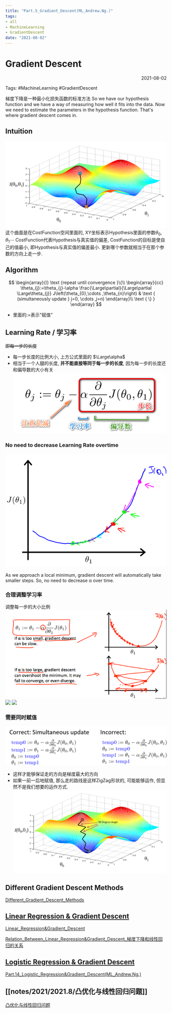 ```yaml
---
title: "Part.5_Gradient_Descent(ML_Andrew.Ng.)"
tags:
- all
- MachineLearning
- GradientDescent
date: "2021-08-02"
---
```

# Gradient Descent

<div align="right"> 2021-08-02</div>

Tags: #MachineLearning #GradientDescent 

梯度下降是一种最小化损失函数的标准方法
So we have our hypothesis function and we have a way of measuring how well it fits into the data. Now we need to estimate the parameters in the hypothesis function. That's where gradient descent comes in.

## Intuition
![](notes/2021/2021.7/assets/img_2022-10-15-8.png)
这个曲面是在CostFunction空间里面的, XY坐标表示Hypothesis里面的参数$\theta_0,\theta_1 \cdots$
CostFunction代表Hypothesis与真实值的偏差, CostFunction的目标是使自己的值最小, 即Hypothesis与真实值的偏差最小.
更新哪个参数就相当于在那个参数的方向上走一步.

## Algorithm
$$
\begin{array}{l}
\text {repeat until convergence }\{\\
\begin{array}{cc}
\theta_{j}:=\theta_{j}-\alpha \frac{\Large\partial}{\Large\partial \Large\theta_{j}}   J\left(\theta_{0},\cdots ,\theta_{n}\right) & \text { (simultaneously update } 
j=0, \cdots ,j=n)
\end{array}\\
\text { \} }
\end{array}
$$
- 里面的$:=$表示"赋值"

## Learning Rate / 学习率
~~即每一步的长度~~
- 每一步长度的比例大小, 上方公式里面的  $\Large\alpha$
- 相当于一个人腿的长度, **并不能直接等同于每一步的长度**, 因为每一步的长度还和偏导数的大小有关
	![|500](notes/2021/2021.7/assets/img_2022-10-15-9.png)
### No need to decrease Learning Rate overtime
![|300](notes/2021/2021.7/assets/img_2022-10-15-10.png)

As we approach a local minimum, gradient descent will automatically take smaller steps. So, no need to decrease α over time.

### 合理调整学习率
调整每一步的大小比例
![](notes/2021/2021.7/assets/img_2022-10-15-11.png)
![](notes/2021/2021.7/assets/img_2022-10-15-2.gif)
![](notes/2021/2021.7/assets/img_2022-10-15-3.gif)
### 需要同时赋值
![](notes/2021/2021.7/assets/img_2022-10-15-12.png)
- 这样才能够保证走的方向是梯度最大的方向
- 如果一前一后地赋值, 那么走的路线是这样ZigZag形状的, 可能能够运作, 但显然不是我们想要的运作方式.
	![](notes/2021/2021.7/assets/img_2022-10-15-13.png)
	
	
## Different Gradient Descent Methods
[Different_Gradient_Descent_Methods](notes/2021/2021.8/Different_Gradient_Descent_Methods.md)


## [Linear Regression & Gradient Descent](notes/2021/2021.8/Linear_Regression&Gradient_Descent.md)
[Linear_Regression&Gradient_Descent](notes/2021/2021.8/Linear_Regression&Gradient_Descent.md)

[Relation_Between_Linear_Regression&Gradient_Descent_梯度下降和线性回归的关系](notes/2021/2021.8/Relation_Between_Linear_Regression&Gradient_Descent_梯度下降和线性回归的关系.md)

## [Logistic Regression & Gradient Descent](notes/2021/2021.8/Part.14_Logistic_Regression&Gradient_Descent(ML_Andrew.Ng.).md)
[Part.14_Logistic_Regression&Gradient_Descent(ML_Andrew.Ng.)](notes/2021/2021.8/Part.14_Logistic_Regression&Gradient_Descent(ML_Andrew.Ng.).md)



## [[notes/2021/2021.8/凸优化与线性回归问题]]

[凸优化与线性回归问题](notes/2021/2021.8/凸优化与线性回归问题.md)
	